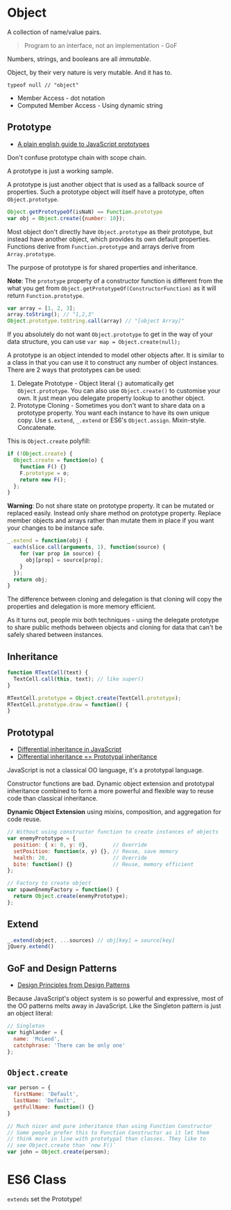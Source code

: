 # Object

A collection of name/value pairs.

> Program to an interface, not an implementation - GoF

Numbers, strings, and booleans are all *immutable*.

Object, by their very nature is very mutable. And it has to.

```
typeof null // "object"
```

* Member Access - dot notation
* Computed Member Access - Using dynamic string

## Prototype

* [A plain english guide to JavaScript prototypes](http://sporto.github.io/blog/2013/02/22/a-plain-english-guide-to-javascript-prototypes/)

Don't confuse prototype chain with scope chain.

A prototype is just a working sample.

A prototype is just another object that is used as a fallback source of properties. Such a prototype object will itself have a prototype, often `Object.prototype`.

```js
Object.getPrototypeOf(isNaN) == Function.prototype
var obj = Object.create({number: 10});
```

Most object don't directly have `Object.prototype` as their prototype, but instead have another object, which provides its own default properties. Functions derive from `Function.prototype` and arrays derive from `Array.prototype`.

The purpose of prototype is for shared properties and inheritance.
	
**Note**: The `prototype` property of a constructor function is different from the what you get from `Object.getPrototypeOf(ConstructorFunction)` as it will return `Function.prototype`.

```js
var array = [1, 2, 3];
array.toString(); // "1,2,3"
Object.prototype.toString.call(array) // "[object Array]"
```

If you absolutely do not want `Object.prototype` to get in the way of your data structure, you can use `var map = Object.create(null);`

A prototype is an object intended to model other objects after. It is similar to a class in that you can use it to construct any number of object instances. There are 2 ways that prototypes can be used:

1. Delegate Prototype - Object literal `{}` automatically get `Object.prototype`. You can also use `Object.create()` to customise your own. It just mean you delegate property lookup to another object.
2. Prototype Cloning - Sometimes you don't want to share data on a prototype property. You want each instance to have its own unique copy. Use `$.extend`, `_.extend` or ES6's `Object.assign`. Mixin-style. Concatenate.

This is `Object.create` polyfill:
	
```js
if (!Object.create) {
  Object.create = function(o) {
    function F() {}
    F.prototype = o;    return new F();  };}
```

**Warning**: Do not share state on prototype property. It can be mutated or replaced easily. Instead only share method on prototype property. Replace member objects and arrays rather than mutate them in place if you want your changes to be instance safe.

```js
_.extend = function(obj) {
  each(slice.call(arguments, 1), function(source) {
    for (var prop in source) {
      obj[prop] = source[prop];    }  });
  return obj;}
```

The difference between cloning and delegation is that cloning will copy the properties and delegation is more memory efficient.

As it turns out, people mix both techniques - using the delegate prototype to share public methods between objects and cloning for data that can't be safely shared between instances.

## Inheritance

```js
function RTextCell(text) {
  TextCell.call(this, text); // like super()}

RTextCell.prototype = Object.create(TextCell.prototype);
RTextCell.prototype.draw = function() {}
```

## Prototypal

* [Differential inheritance in JavaScript](https://developer.mozilla.org/en/docs/Differential_inheritance_in_JavaScript)
* [Differential inheritance == Prototypal inheritance](http://stackoverflow.com/questions/17771734/what-is-differential-inheritance-in-javascript)

JavaScript is not a classical OO language, it's a prototypal language.

Constructor functions are bad. Dynamic object extension and prototypal inheritance combined to form a more powerful and flexible way to reuse code than classical inheritance.

**Dynamic Object Extension** using mixins, composition, and aggregation for code reuse.

```js
// Without using constructor function to create instances of objects
var enemyPrototype = {
  position: { x: 0, y: 0},        // Override
  setPosition: function(x, y) {}, // Reuse, save memory
  health: 20,                     // Override  bite: function() {}             // Reuse, memory efficient};

// Factory to create object
var spawnEnemyFactory = function() {
  return Object.create(enemyPrototype);};
```

## Extend

```js
_.extend(object, ...sources) // obj[key] = source[key]
jQuery.extend()
```

## GoF and Design Patterns

* [Design Principles from Design Patterns](http://www.artima.com/lejava/articles/designprinciples.html)

Because JavaScript's object system is so powerful and expressive, most of the OO patterns melts away in JavaScript. Like the Singleton pattern is just an object literal:

```js
// Singleton
var highlander = {
  name: 'McLeod',
  catchphrase: 'There can be only one'
};
```

## `Object.create`

```js
var person = {
  firstName: 'Default',
  lastName: 'Default',
  getFullName: function() {}
}

// Much nicer and pure inheritance than using Function Constructor
// Some people prefer this to Function Constructor as it let them
// think more in line with prototypal than classes. They like to
// see Object.create than `new F()`
var john = Object.create(person);
```# ES6 Class

`extends` set the Prototype!